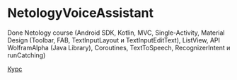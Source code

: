 # NetologyVoiceAssistant
Done Netology course (Android SDK, Kotlin, MVC, Single-Activity, Material Design (Toolbar, FAB, TextInputLayout и TextInputEditText), ListView, API WolframAlpha (Java Library), Coroutines, TextToSpeech, RecognizerIntent и runCatching)

[Курс](https://netology.ru/programs/android-free)
